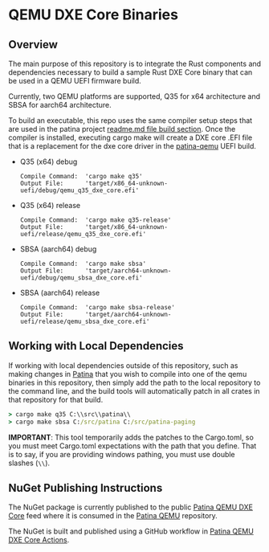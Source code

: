 # QEMU DXE Core Binaries

## Overview

The main purpose of this repository is to integrate the Rust components and dependencies necessary to build a sample
Rust DXE Core binary that can be used in a QEMU UEFI firmware build.

Currently, two QEMU platforms are supported, Q35 for x64 architecture and SBSA for aarch64 architecture.

To build an executable, this repo uses the same compiler setup steps that are used in the patina project
[readme.md file build section](https://github.com/OpenDevicePartnership/patina#Build).  Once the compiler is installed,
executing cargo make will create a DXE core .EFI file that is a replacement for the dxe core driver in the
[patina-qemu](https://github.com/OpenDevicePartnership/patina-qemu) UEFI build.

- Q35 (x64) debug

   ```shell
   Compile Command:  'cargo make q35'
   Output File:      'target/x86_64-unknown-uefi/debug/qemu_q35_dxe_core.efi'
   ```

- Q35 (x64) release

   ```shell
   Compile Command:  'cargo make q35-release'
   Output File:      'target/x86_64-unknown-uefi/release/qemu_q35_dxe_core.efi'
   ```

- SBSA (aarch64) debug

   ```shell
   Compile Command:  'cargo make sbsa'
   Output File:      'target/aarch64-unknown-uefi/debug/qemu_sbsa_dxe_core.efi'
   ```

- SBSA (aarch64) release

   ```shell
   Compile Command:  'cargo make sbsa-release'
   Output File:      'target/aarch64-unknown-uefi/release/qemu_sbsa_dxe_core.efi'
   ```

## Working with Local Dependencies

If working with local dependencies outside of this repository, such as making changes in [Patina](https://github.com/OpenDevicePartnership/patina)
that you wish to compile into one of the qemu binaries in this repository, then simply add the path to the local
repository to the command line, and the build tools will automatically patch in all crates in that repository for that
build.

``` cmd
> cargo make q35 C:\\src\\patina\\
> cargo make sbsa C:/src/patina C:/src/patina-paging
```

**IMPORTANT**: This tool temporarily adds the patches to the Cargo.toml, so you must meet Cargo.toml expectations
with the path that you define. That is to say, if you are providing windows pathing, you must use double slashes
(`\\`).

## NuGet Publishing Instructions

The NuGet package is currently published to the public [Patina QEMU DXE Core](https://dev.azure.com/patina-fw/artifacts/_artifacts/feed/qemu-dxe-core)
feed where it is consumed in the [Patina QEMU](https://github.com/OpenDevicePartnership/patina-qemu) repository.

The NuGet is built and published using a GitHub workflow in [Patina QEMU DXE Core Actions](https://github.com/OpenDevicePartnership/patina-dxe-core-qemu/actions).
